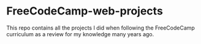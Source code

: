 # FreeCodeCamp-web-projects
This repo contains all the projects I did when following the FreeCodeCamp curriculum as a review for my knowledge many years ago.
